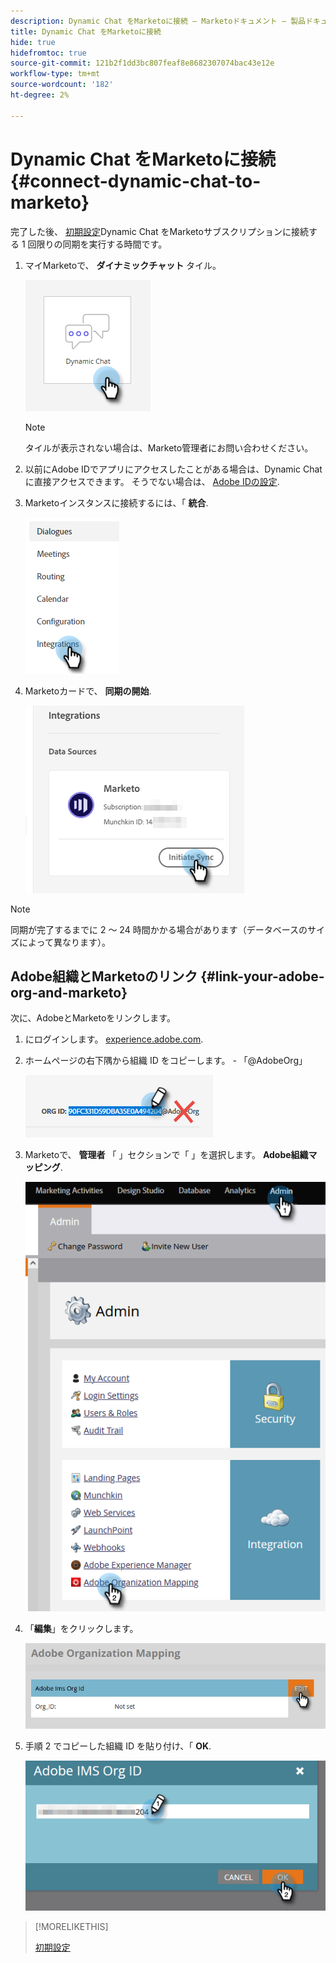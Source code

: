 ```yaml
---
description: Dynamic Chat をMarketoに接続 — Marketoドキュメント — 製品ドキュメント
title: Dynamic Chat をMarketoに接続
hide: true
hidefromtoc: true
source-git-commit: 121b2f1dd3bc807feaf8e8682307074bac43e12e
workflow-type: tm+mt
source-wordcount: '182'
ht-degree: 2%

---
```


# Dynamic Chat をMarketoに接続 {#connect-dynamic-chat-to-marketo}

完了した後、 [初期設定](/help/marketo/product-docs/demand-generation/dynamic-chat/initial-setup.md)Dynamic Chat をMarketoサブスクリプションに接続する 1 回限りの同期を実行する時間です。

1. マイMarketoで、 **ダイナミックチャット** タイル。

   ![](assets/connect-dynamic-chat-to-marketo-1.png)

   >[!NOTE]
   >
   >タイルが表示されない場合は、Marketo管理者にお問い合わせください。

1. 以前にAdobe IDでアプリにアクセスしたことがある場合は、Dynamic Chat に直接アクセスできます。 そうでない場合は、 [Adobe IDの設定](https://helpx.adobe.com/manage-account/using/create-update-adobe-id.html).

1. Marketoインスタンスに接続するには、「 **統合**.

   ![](assets/connect-dynamic-chat-to-marketo-2.png)

1. Marketoカードで、 **同期の開始**.

   ![](assets/connect-dynamic-chat-to-marketo-3.png)

>[!NOTE]
>
>同期が完了するまでに 2 ～ 24 時間かかる場合があります（データベースのサイズによって異なります）。

## Adobe組織とMarketoのリンク {#link-your-adobe-org-and-marketo}

次に、AdobeとMarketoをリンクします。

1. にログインします。 [experience.adobe.com](https://experience.adobe.com).

1. ホームページの右下隅から組織 ID をコピーします。 _-_ 「@AdobeOrg」

   ![](assets/connect-dynamic-chat-to-marketo-4.png)

1. Marketoで、 **管理者** 「 」セクションで「 」を選択します。 **Adobe組織マッピング**.

   ![](assets/connect-dynamic-chat-to-marketo-5.png)

1. 「**編集**」をクリックします。

   ![](assets/connect-dynamic-chat-to-marketo-6.png)

1. 手順 2 でコピーした組織 ID を貼り付け、「 **OK**.

   ![](assets/connect-dynamic-chat-to-marketo-7.png)

>[!MORELIKETHIS]
>
>[初期設定](/help/marketo/product-docs/demand-generation/dynamic-chat/initial-setup.md)
